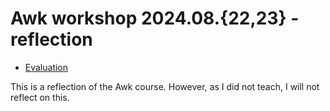 # Awk workshop 2024.08.{22,23} - reflection

- [Evaluation](../../evaluations/20240822/README.md)

This is a reflection of the Awk course.
However, as I did not teach, I will not reflect on
this.